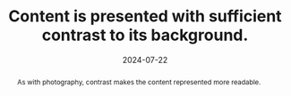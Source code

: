 ---
N: '177'
Rubrique: Présentation
title: Content is presented with sufficient contrast to its background.
abstract: As with photography, contrast makes the content represented more readable.
categories: ["Presentation"]
agrege: O4177-E057
opquast: '4 177'
indiceebook: '57'
description: "Rule n° 057"
before: "056"
weight: "057"
after: "058"
actif: '1'
layout: rules
date: 2024-07-22
tags: ["Accessibility", ""]
objectif: ["Enable good readability of content.", "Limit mental load during consultation.", "Improve accessibility of content to disabled people."]
Meo: ["Ensure a minimum contrast ratio of 3:1 between text and background, as measured by the WCAG2.0 algorithm"]
Controle: ["Either upstream (when designing the digital book):
Identify content whose contrast/brightness difference with their background is potentially insufficient;
Use a tool such as Color Contrast Analyzer to calculate the contrast ratio: click on Brightness and note the color of the foreground then that of the background in the dedicated fields;
Check that the contrast ratio recorded is greater than or equal to 3:1
", "Either downstream:
Use ACE and its error reporting. If necessary, check the “Errors” tab and search for “color-contrast”.
Follow the procedure described above.
", ""
]
epubcheck: 
ace: 
humancheck: true
Source: ["Opquast"]
Referentiel: 
  - <a href="https://www.w3.org/TR/WCAG21/#contrast-minimum">WCAG 2.1 Contrast (Minimum)"</a>
Steps: ["conception", ""]
---
